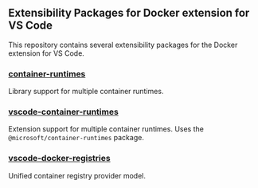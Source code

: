 ## Extensibility Packages for Docker extension for VS Code
This repository contains several extensibility packages for the Docker extension for VS Code.

### [container-runtimes](https://github.com/microsoft/vscode-docker-extensibility/tree/main/packages/container-runtimes)
Library support for multiple container runtimes.

### [vscode-container-runtimes](https://github.com/microsoft/vscode-docker-extensibility/tree/main/packages/vscode-container-runtimes)
Extension support for multiple container runtimes. Uses the `@microsoft/container-runtimes` package.

### [vscode-docker-registries](https://github.com/microsoft/vscode-docker-extensibility/tree/main/packages/vscode-docker-registries)
Unified container registry provider model.
